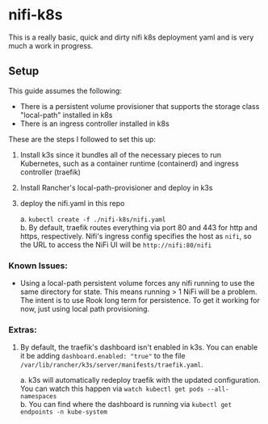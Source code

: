 # nifi-k8s
This is a really basic, quick and dirty nifi k8s deployment yaml and is very much a work in progress.

## Setup
This guide assumes the following:
- There is a persistent volume provisioner that supports the storage class "local-path" installed in k8s
- There is an ingress controller installed in k8s

These are the steps I followed to set this up:

1. Install k3s since it bundles all of the necessary pieces to run Kubernetes, such as a container runtime (containerd) and ingress controller (traefik)
2. Install Rancher's local-path-provisioner and deploy in k3s
3. deploy the nifi.yaml in this repo

    a. `kubectl create -f ./nifi-k8s/nifi.yaml`  
    b. By default, traefik routes everything via port 80 and 443 for http and https, respectively. Nifi's ingress config specifies the host as `nifi`, so the URL to access the NiFi UI will be `http://nifi:80/nifi`

### Known Issues:
- Using a local-path persistent volume forces any nifi running to use the same directory for state. This means running > 1 NiFi will be a problem. The intent is to use Rook long term for persistence. To get it working for now, just using local path provisioning.

### Extras:
1. By default, the traefik's dashboard isn't enabled in k3s. You can enable it be adding `dashboard.enabled: "true"` to the file `/var/lib/rancher/k3s/server/manifests/traefik.yaml`. 

    a. k3s will automatically redeploy traefik with the updated configuration. You can watch this happen via `watch kubectl get pods --all-namespaces`  
    b. You can find where the dashboard is running via `kubectl get endpoints -n kube-system`